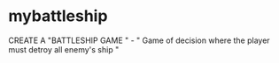 # mybattleship

CREATE A "BATTLESHIP GAME " - " Game of decision where the player must detroy all enemy's ship "
